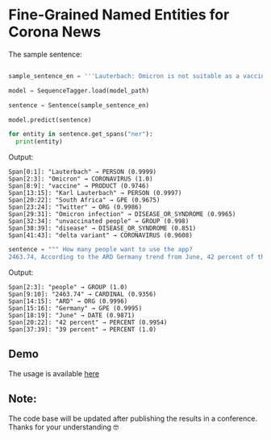 # Fine-Grained Named Entities for Corona News


The sample sentence:
````python

sample_sentence_en = '''Lauterbach: Omicron is not suitable as a vaccine substitute Federal Health Minister Karl Lauterbach refers to a study from South Africa on Twitter, according to which an Omicron infection in unvaccinated people hardly protects against a disease with the delta variant .'''

model = SequenceTagger.load(model_path)

sentence = Sentence(sample_sentence_en)

model.predict(sentence)

for entity in sentence.get_spans("ner"):
  print(entity)
````
Output:
````
Span[0:1]: "Lauterbach" → PERSON (0.9999)
Span[2:3]: "Omicron" → CORONAVIRUS (1.0)
Span[8:9]: "vaccine" → PRODUCT (0.9746)
Span[13:15]: "Karl Lauterbach" → PERSON (0.9997)
Span[20:22]: "South Africa" → GPE (0.9675)
Span[23:24]: "Twitter" → ORG (0.9986)
Span[29:31]: "Omicron infection" → DISEASE_OR_SYNDROME (0.9965)
Span[32:34]: "unvaccinated people" → GROUP (0.998)
Span[38:39]: "disease" → DISEASE_OR_SYNDROME (0.851)
Span[41:43]: "delta variant" → CORONAVIRUS (0.9608)
````

````python
sentence = """ How many people want to use the app?
2463.74, According to the ARD Germany trend from June, 42 percent of those surveyed would use such a warning app on their own smartphone, while 39 percent would not."""
````
Output:
```
Span[2:3]: "people" → GROUP (1.0)
Span[9:10]: "2463.74" → CARDINAL (0.9356)
Span[14:15]: "ARD" → ORG (0.9996)
Span[15:16]: "Germany" → GPE (0.9995)
Span[18:19]: "June" → DATE (0.9871)
Span[20:22]: "42 percent" → PERCENT (0.9954)
Span[37:39]: "39 percent" → PERCENT (1.0)
```


## Demo

The usage is available [here](https://github.com/sefeoglu/coronanews-ner/blob/master/src/viz/A_NER_Model_for_Corona__News.ipynb)

## Note:
The code base will be updated after publishing the results in a conference. Thanks for your understanding :nerd_face:
